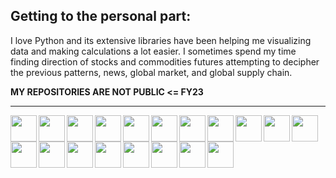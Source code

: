## Getting to the personal part:

I love Python and its extensive libraries have been helping me visualizing data and making calculations a lot easier. I sometimes spend my time finding direction of stocks and commodities futures attempting to decipher the previous patterns, news, global market, and global supply chain.

**MY REPOSITORIES ARE NOT PUBLIC <= FY23**
<hr>
<img src="https://www.linkpicture.com/q/c_16.png" height="42px" align="left">
<!--<img src="https://www.linkpicture.com/q/c_1.jpg" height="42px" align="left">-->
<img src="https://www.linkpicture.com/q/c_17.png" height="42px" align="left">
<img src="https://www.linkpicture.com/q/cc_2.png" height="42px" align="left">
<img src="https://www.linkpicture.com/q/flask_1.png" height="42px" align="left">
<img src="https://www.linkpicture.com/q/github_6.png" height="42px" align="left">
<img src="https://www.linkpicture.com/q/html5_1.png" height="42px" align="left">
<img src="https://www.linkpicture.com/q/js_6.png" height="42px" align="left">
<img src="https://www.linkpicture.com/q/jupyter_1.png" height="42px" align="left">
<img src="https://www.linkpicture.com/q/keras_1.png" height="42px" align="left">
<img src="https://www.linkpicture.com/q/mathematica_1.png" height="42px" align="left">
<img src="https://www.linkpicture.com/q/net_3.png" height="42px" align="left">
<img src="https://www.linkpicture.com/q/numpy_1.png" height="42px" align="left">
<img src="https://www.linkpicture.com/q/pandas_1.png" height="42px" align="left">
<img src="https://www.linkpicture.com/q/python_2.jpg" height="42px" align="left">
<img src="https://www.linkpicture.com/q/scikit-learn_1.png" height="42px" align="left">
<img src="https://www.linkpicture.com/q/scipy_1.png" height="42px" align="left">
<img src="https://www.linkpicture.com/q/sympy_1.png" height="42px" align="left">
<img src="https://www.linkpicture.com/q/tensorflow_1.png" height="42px" align="left">
<img src="https://www.linkpicture.com/q/vscode_1.png" height="42px" align="left">

